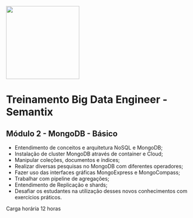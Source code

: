 <img src="https://media.badgr.com/uploads/badges/5255bd41-1608-4c10-829b-59007f6f268e.png" width="200">

# Treinamento Big Data Engineer - Semantix

## Módulo 2 - MongoDB - Básico

- Entendimento de conceitos e arquitetura NoSQL e MongoDB;
- Instalação de cluster MongoDB através de container e Cloud;
- Manipular coleções, documentos e índices;
- Realizar diversas pesquisas no MongoDB com diferentes operadores;
- Fazer uso das interfaces gráficas MongoExpress e MongoCompass;
- Trabalhar com pipeline de agregações;
- Entendimento de Replicação e shards;
- Desafiar os estudantes na utilização desses novos conhecimentos com exercícios práticos.
 
Carga horária 12 horas
